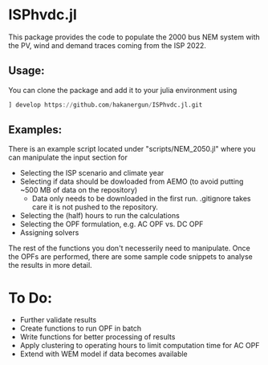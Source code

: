# ISPhvdc.jl

This package provides the code to populate the 2000 bus NEM system with the PV, wind and demand traces coming from the ISP 2022.

## Usage:
You can clone the package and add it to your julia environment using 

```julia
] develop https://github.com/hakanergun/ISPhvdc.jl.git
```
## Examples:

There is an example script located under "scripts/NEM_2050.jl" where you can manipulate the input section for

- Selecting the ISP scenario and climate year
- Selecting if data should be dowloaded from AEMO (to avoid putting ~500 MB of data on the repository)  
    - Data only needs to be downloaded in the first run. .gitignore takes care it is not pushed to the repository.
- Selecting the (half) hours to run the calculations
- Selecting the OPF formulation, e.g. AC OPF vs. DC OPF
- Assigning solvers

The rest of the functions you don't necesserily need to manipulate. Once the OPFs are performed, there are some sample code snippets to analyse the results in more detail.

# To Do:

- Further validate results
- Create functions to run OPF in batch
- Write functions for better processing of results
- Apply clustering to operating hours to limit computation time for AC OPF
- Extend with WEM model if data becomes available